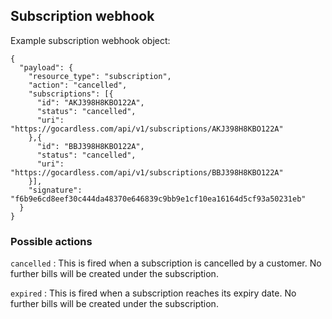 ## Subscription webhook

Example subscription webhook object:

    {
      "payload": {
        "resource_type": "subscription",
        "action": "cancelled",
        "subscriptions": [{
          "id": "AKJ398H8KBO122A",
          "status": "cancelled",
          "uri": "https://gocardless.com/api/v1/subscriptions/AKJ398H8KBO122A"
        },{
          "id": "BBJ398H8KBO122A",
          "status": "cancelled",
          "uri": "https://gocardless.com/api/v1/subscriptions/BBJ398H8KBO122A"
        }],
        "signature": "f6b9e6cd8eef30c444da48370e646839c9bb9e1cf10ea16164d5cf93a50231eb"
      }
    }


### Possible actions

`cancelled`
:    This is fired when a subscription is cancelled by a customer. No further bills will be created under the subscription.

`expired`
:    This is fired when a subscription reaches its expiry date. No further bills will be created under the subscription.
